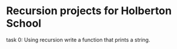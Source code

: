 <h1> Recursion projects for Holberton School </h1>

task 0: Using recursion write a function that prints a string.
